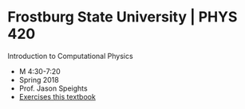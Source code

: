# Frostburg State University | PHYS 420

Introduction to Computational Physics

- M 4:30-7:20
- Spring 2018
- Prof. Jason Speights
- [Exercises this textbook](http://www-personal.umich.edu/~mejn/computational-physics/)
